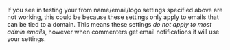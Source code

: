 If you see in testing your from name/email/logo settings specified above are not working, this could be because
these settings only apply to emails that can be tied to a domain. This means these settings *do not apply to most admin emails*, however
when commenters get email notifications it will use your settings.
